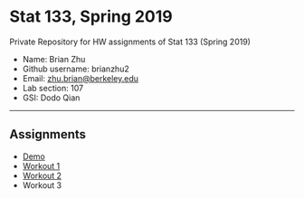 # Stat 133, Spring 2019

Private Repository for HW assignments of Stat 133 (Spring 2019)

- Name: Brian Zhu 
- Github username: brianzhu2
- Email: zhu.brian@berkeley.edu
- Lab section: 107
- GSI: Dodo Qian

-----

## Assignments

- [Demo](demo)
- [Workout 1](workout01)
- [Workout 2](workout02)
- Workout 3


